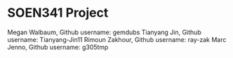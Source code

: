 # SOEN341 Project
Megan Walbaum, Github username: gemdubs
Tianyang Jin, Github username: Tianyang-Jin11
Rimoun Zakhour, Github username: ray-zak
Marc Jenno, Github username: g305tmp

